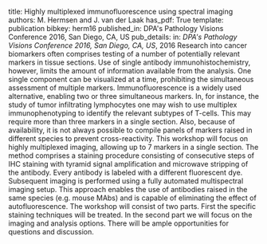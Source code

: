 title: Highly multiplexed immunofluorescence using spectral imaging
authors: M. Hermsen and J. van der Laak
has_pdf: True
template: publication
bibkey: herm16
published_in: DPA's Pathology Visions Conference 2016, San Diego, CA, US
pub_details: in: <i>DPA's Pathology Visions Conference 2016, San Diego, CA, US</i>, 2016
Research into cancer biomarkers often comprises testing of a number of potentially relevant markers in tissue sections. Use of single antibody immunohistochemistry, however, limits the amount of information available from the analysis. One single component can be visualized at a time, prohibiting the simultaneous assessment of multiple markers. Immunofluorescence is a widely used alternative, enabling two or three simultaneous markers. In, for instance, the study of tumor infiltrating lymphocytes one may wish to use multiplex immunophenotyping to identify the relevant subtypes of T-cells. This may require more than three markers in a single section. Also, because of availability, it is not always possible to compile panels of markers raised in different species to prevent cross-reactivity. This workshop will focus on highly multiplexed imaging, allowing up to 7 markers in a single section. The method comprises a staining procedure consisting of consecutive steps of IHC staining with tyramid signal amplification and microwave stripping of the antibody. Every antibody is labeled with a different fluorescent dye. Subsequent imaging is performed using a fully automated multispectral imaging setup. This approach enables the use of antibodies raised in the same species (e.g. mouse MAbs) and is capable of eliminating the effect of autofluorescence. The workshop will consist of two parts. First the specific staining techniques will be treated. In the second part we will focus on the imaging and analysis options. There will be ample opportunities for questions and discussion.

